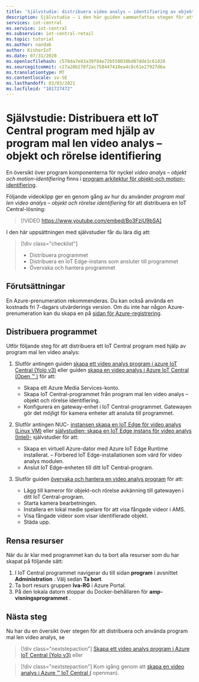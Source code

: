 ```yaml
---
title: 'Självstudie: distribuera video analys – identifiering av objekt och rörelse i Azure IoT Central program mal len'
description: Självstudie – i den här guiden sammanfattas stegen för att distribuera ett Azure IoT Central-program med hjälp av program mal len video analys – objekt och rörelse identifiering.
services: iot-central
ms.service: iot-central
ms.subservice: iot-central-retail
ms.topic: tutorial
ms.author: nandab
author: KishorIoT
ms.date: 07/31/2020
ms.openlocfilehash: c578da7e83a39f84e72b550038bd87dde3c61d28
ms.sourcegitcommit: c27a20b278f2ac758447418ea4c8c61e27927d6a
ms.translationtype: MT
ms.contentlocale: sv-SE
ms.lasthandoff: 03/03/2021
ms.locfileid: "101727472"
---
```

# <a name="tutorial-how-to-deploy-an-iot-central-application-using-the-video-analytics---object-and-motion-detection-application-template"></a>Självstudie: Distribuera ett IoT Central program med hjälp av program mal len video analys – objekt och rörelse identifiering

En översikt över program komponenterna för nyckel *video analys – objekt och motion-identifiering* finns i [program arkitektur för objekt-och motion-identifiering](architecture-video-analytics.md).

Följande videoklipp ger en genom gång av hur du använder _program mal len video analys – objekt och rörelse identifiering_ för att distribuera en IoT Central-lösning:

> [!VIDEO https://www.youtube.com/embed/Bo3FziU9bSA]

I den här uppsättningen med självstudier får du lära dig att:

> [!div class="checklist"]
> * Distribuera programmet
> * Distribuera en IoT Edge-instans som ansluter till programmet
> * Övervaka och hantera programmet

## <a name="prerequisites"></a>Förutsättningar

En Azure-prenumeration rekommenderas. Du kan också använda en kostnads fri 7-dagars utvärderings version. Om du inte har någon Azure-prenumeration kan du skapa en på [sidan för Azure-registrering](https://aka.ms/createazuresubscription).

## <a name="deploy-the-application"></a>Distribuera programmet

Utför följande steg för att distribuera ett IoT Central program med hjälp av program mal len video analys:

1. Slutför antingen guiden [skapa ett video analys program i azure IoT Central (Yolo v3)](tutorial-video-analytics-create-app-yolo-v3.md) eller guiden [skapa en video analys i Azure IoT Central (Open &trade; )](tutorial-video-analytics-create-app-openvino.md) för att:
    - Skapa ett Azure Media Services-konto.
    - Skapa IoT Central-programmet från program mal len video analys – objekt och rörelse identifiering.
    - Konfigurera en gateway-enhet i IoT Central-programmet. Gatewayen gör det möjligt för kamera enheter att ansluta till programmet.

1. Slutför antingen NUC- [instansen skapa en IoT Edge för video analys (Linux VM)](tutorial-video-analytics-iot-edge-vm.md) eller [självstudien: skapa en IoT Edge instans för video analys (Intel)-](tutorial-video-analytics-iot-edge-nuc.md) självstudier för att:
    - Skapa en virtuell Azure-dator med Azure IoT Edge Runtime installerat. – Förbered IoT Edge-installationen som värd för video analys modulen.
    - Anslut IoT Edge-enheten till ditt IoT Central-program.

1. Slutför guiden [övervaka och hantera en video analys program](tutorial-video-analytics-manage.md) för att:
    - Lägg till kameror för objekt-och rörelse avkänning till gatewayen i ditt IoT Central-program.
    - Starta kamera bearbetningen.
    - Installera en lokal medie spelare för att visa fångade videor i AMS.
    - Visa fångade videor som visar identifierade objekt.
    - Städa upp.

## <a name="clean-up-resources"></a>Rensa resurser

När du är klar med programmet kan du ta bort alla resurser som du har skapat på följande sätt:

1. I IoT Central programmet navigerar du till sidan **program** i avsnittet **Administration** . Välj sedan **Ta bort**.
1. Ta bort resurs gruppen **lva-RG** i Azure Portal.
1. På den lokala datorn stoppar du Docker-behållaren för **amp-visningsprogrammet** .

## <a name="next-steps"></a>Nästa steg

Nu har du en översikt över stegen för att distribuera och använda program mal len video analys, se

> [!div class="nextstepaction"]
> [Skapa ett video analys program i Azure IoT Central (Yolo v3)](tutorial-video-analytics-create-app-yolo-v3.md) eller

> [!div class="nextstepaction"]
> Kom igång genom att [skapa en video analys i Azure &trade; IoT Central (](tutorial-video-analytics-create-app-openvino.md) openman).